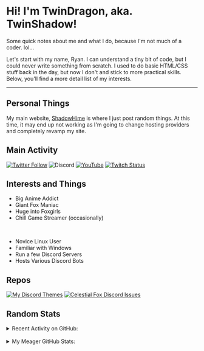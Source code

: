 # Hi! I'm TwinDragon, aka. TwinShadow!

Some quick notes about me and what I do, because I'm not much of a coder. lol...

Let's start with my name, Ryan. I can understand a tiny bit of code, but I could never write something from scratch. I used to do basic HTML/CSS stuff back in the day, but now I don't and stick to more practical skills. Below, you'll find a more detail list of my interests.

---

## Personal Things

My main website, [ShadowHime][website] is where I just post random things. At this time, it may end up not working as I'm going to change hosting providers and completely revamp my site.

## Main Activity

[![Twitter Follow](https://img.shields.io/twitter/follow/TwinShadow_SH?color=A30000&label=TwinShadow_SH&logo=Twitter&style=plastic)][twitter]
![Discord](https://img.shields.io/discord/723321617140154409?color=A30000&label=Celestial%20Fox%20Discord&logo=Discord&style=plastic)
[![YouTube](https://img.shields.io/static/v1?label=TwinShadow_Fox&color=A30000&message=YouTube&logo=YouTube&logoColor=FF0000&style=plastic)][youtube]
[![Twitch Status](https://img.shields.io/twitch/status/TwinShadow_SH?label=Celestial%20Fox%20Streams&logo=Twitch&style=plastic)][twitch]

## Interests and Things

- Big Anime Addict
- Giant Fox Maniac
- Huge into Foxgirls
- Chill Game Streamer (occasionally)

<br />

- Novice Linux User
- Familiar with Windows
- Run a few Discord Servers
- Hosts Various Discord Bots

## Repos

[![My Discord Themes](https://github-readme-stats.twindragon.vercel.app//api/pin/?username=TwinDragon&repo=DiscordTheme&show_owner=true&theme=dark)](https://github.com/TwinDragon/DiscordTheme)
[![Celestial Fox Discord Issues](https://github-readme-stats.twindragon.vercel.app//api/pin/?username=The-Fox-Inc&repo=himeyuri_public&theme=dark)](https://github.com/The-Fox-Inc/himeyuri_public)

## Random Stats

<details>
  <summary>Recent Activity on GitHub:</summary>

  <!--START_SECTION:activity-->
1. ❗️ Opened issue [#37](https://github.com/ZeLarpMaster/ZeCogsV3/issues/37) in [ZeLarpMaster/ZeCogsV3](https://github.com/ZeLarpMaster/ZeCogsV3)
2. ❗️ Closed issue [#5](https://github.com/Mimikkk/Mimikk-Cogs/issues/5) in [Mimikkk/Mimikk-Cogs](https://github.com/Mimikkk/Mimikk-Cogs)
3. 🗣 Commented on [#5](https://github.com/Mimikkk/Mimikk-Cogs/issues/5) in [Mimikkk/Mimikk-Cogs](https://github.com/Mimikkk/Mimikk-Cogs)
4. ❗️ Opened issue [#5](https://github.com/Mimikkk/Mimikk-Cogs/issues/5) in [Mimikkk/Mimikk-Cogs](https://github.com/Mimikkk/Mimikk-Cogs)
5. ❗️ Closed issue [#47](https://github.com/NFLD99/Better-Discord/issues/47) in [NFLD99/Better-Discord](https://github.com/NFLD99/Better-Discord)
<!--END_SECTION:activity-->

</details>
<br />
<details>
  <summary>My Meager GitHub Stats:</summary>

  <img align="left" alt="TwinDragon's Stats" src="https://github-readme-stats.twindragon.vercel.app/api?username=TwinDragon&show_icons=true&hide_border=true&theme=dark" />

</details>

[website]: https://shadowhime.net
[twitter]: https://twitter.com/TwinShadow_SH
[youtube]: https://youtube.com/c/TwinShadow_Fox
[twitch]: https://twitch.tv/TwinShadow_SH
[discord]: https://discord.io/celestialfox